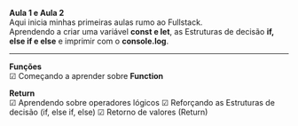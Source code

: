 **Aula 1 e Aula 2**<br>
Aqui inicia minhas primeiras aulas rumo ao Fullstack.<br>
Aprendendo a criar uma variável **const e let**, as Estruturas de decisão **if, else if e else** e imprimir com o **console.log**.

---
**Funções**<br>
☑ Começando a aprender sobre **Function**

**Return**<br>
☑ Aprendendo sobre operadores lógicos
☑ Reforçando as Estruturas de decisão (if, else if, else)
☑ Retorno de valores (Return)

